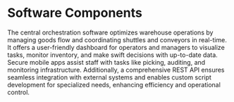 # Software Components

The central orchestration software optimizes warehouse operations by managing goods flow and coordinating shuttles and conveyors in real-time. It offers a user-friendly dashboard for operators and managers to visualize tasks, monitor inventory, and make swift decisions with up-to-date data. Secure mobile apps assist staff with tasks like picking, auditing, and monitoring infrastructure. Additionally, a comprehensive REST API ensures seamless integration with external systems and enables custom script development for specialized needs, enhancing efficiency and operational control.
